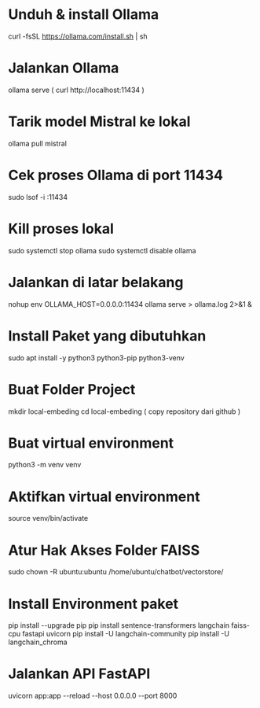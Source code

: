 # Unduh & install Ollama
curl -fsSL https://ollama.com/install.sh | sh

# Jalankan Ollama
ollama serve
( curl http://localhost:11434 )

# Tarik model Mistral ke lokal
ollama pull mistral

# Cek proses Ollama di port 11434
sudo lsof -i :11434

# Kill proses lokal 
sudo systemctl stop ollama
sudo systemctl disable ollama

# Jalankan di latar belakang 
nohup env OLLAMA_HOST=0.0.0.0:11434 ollama serve > ollama.log 2>&1 &

# Install Paket yang dibutuhkan 
sudo apt install -y python3 python3-pip python3-venv

# Buat Folder Project
mkdir local-embeding
cd local-embeding
( copy repository dari github )

# Buat virtual environment
python3 -m venv venv

# Aktifkan virtual environment
source venv/bin/activate

# Atur Hak Akses Folder FAISS
sudo chown -R ubuntu:ubuntu /home/ubuntu/chatbot/vectorstore/

# Install Environment paket 
pip install --upgrade pip
pip install sentence-transformers langchain faiss-cpu fastapi uvicorn
pip install -U langchain-community
pip install -U langchain_chroma

# Jalankan API FastAPI
uvicorn app:app --reload --host 0.0.0.0 --port 8000



